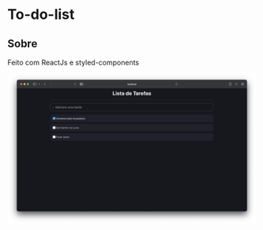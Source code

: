 # To-do-list

## Sobre

Feito com ReactJs e styled-components


<img width="800" src="src/img/todolistt.png">

